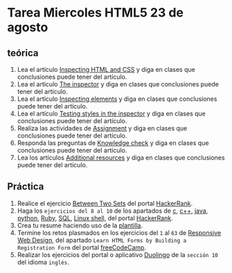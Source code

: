 # Tarea Miercoles HTML5 23 de agosto

## teórica

1. Lea el artículo [Inspecting HTML and CSS](https://www.theodinproject.com/lessons/foundations-inspecting-html-and-css) y diga en clases que conclusiones puede tener del artículo.
2. Lea el artículo [The inspector](https://www.theodinproject.com/lessons/foundations-inspecting-html-and-css#the-inspector) y diga en clases que conclusiones puede tener del artículo.
3. Lea el artículo [Inspecting elements](https://www.theodinproject.com/lessons/foundations-inspecting-html-and-css#inspecting-elements) y diga en clases que conclusiones puede tener del artículo.
4. Lea el artículo [Testing styles in the inspector](https://www.theodinproject.com/lessons/foundations-inspecting-html-and-css#testing-styles-in-the-inspector) y diga en clases que conclusiones puede tener del artículo.
5. Realiza las actividades de [Assignment](https://www.theodinproject.com/lessons/foundations-inspecting-html-and-css#assignment) y diga en clases que conclusiones puede tener del artículo.
6. Responda las preguntas de [Knowledge check](https://www.theodinproject.com/lessons/foundations-inspecting-html-and-css#knowledge-check) y diga en clases que conclusiones puede tener del artículo.
7. Lea los artículos [Additional resources](https://www.theodinproject.com/lessons/foundations-inspecting-html-and-css#knowledge-check) y diga en clases que conclusiones puede tener del artículo.

## Práctica

1. Realice el ejercicio [Between Two Sets](https://www.hackerrank.com/challenges/between-two-sets/problem?isFullScreen=false) del portal [HackerRank](https://www.hackerrank.com/dashboard).
2. Haga los `ejercicios del 8 al 10` de los apartados de [c](https://www.hackerrank.com/domains/c), [c++](https://www.hackerrank.com/domains/cpp), [java](https://www.hackerrank.com/domains/java), [python](https://www.hackerrank.com/domains/python), [Ruby](https://www.hackerrank.com/domains/ruby), [SQL](https://www.hackerrank.com/domains/sql), [Linux shell](https://www.hackerrank.com/domains/shell), del portal [HackerRank](https://www.hackerrank.com/dashboard).
3. Crea tu resume haciendo uso de la [plantilla](https://docs.google.com/document/d/1jfUa4HGBDjt2peJPQ0Wg1YhdGkCoSysS6QMT4u8bCic/edit?usp=sharing).
4. Termine los retos plasmados en los ejercicios del `1` al `63` de [Responsive Web Design](https://www.freecodecamp.org/learn/2022/responsive-web-design/), del apartado `Learn HTML Forms by Building a Registration Form` del portal [freeCodeCamp](https://www.freecodecamp.org/learn/).
5. Realizar los ejercicios del portal o aplicativo [Duolingo](https://www.duolingo.com/learn) de la `sección 10` del idioma `inglés`.